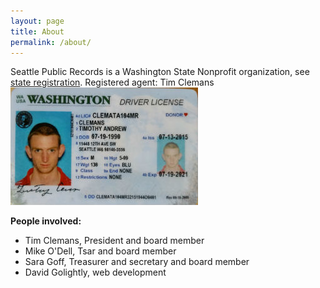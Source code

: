 ```yaml
---
layout: page
title: About
permalink: /about/
---
```


Seattle Public Records is a Washington State Nonprofit organization, see [state registration](https://www.sos.wa.gov/corps/search_results.aspx?search_type=simple&criteria=all&name_type=starts_with&name=&ubi=604-015-621). Registered agent: Tim Clemans <img src="/records/tim_clemans_drivers_license_photo.jpg" />

**People involved:**

* Tim Clemans, President and board member
* Mike O'Dell, Tsar and board member 
* Sara Goff, Treasurer and secretary and board member 
* David Golightly, web development
